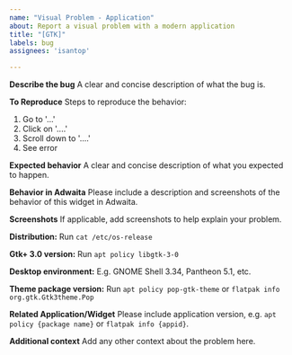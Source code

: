 ```yaml
---
name: "Visual Problem - Application"
about: Report a visual problem with a modern application
title: "[GTK]"
labels: bug
assignees: 'isantop'

---
```


<!--

If this is a bug, please use the template below. If this is a question or general discussion topic, please start a conversation in our chat https://chat.pop-os.org/ or post on our subreddit https://reddit.com/r/pop_os - as those are the proper forums for that type of discussion.

-->

**Describe the bug**
A clear and concise description of what the bug is.

**To Reproduce**
Steps to reproduce the behavior:
1. Go to '...'
2. Click on '....'
3. Scroll down to '....'
4. See error

**Expected behavior**
A clear and concise description of what you expected to happen.

**Behavior in Adwaita**
Please include a description and screenshots of the behavior of this widget in Adwaita. 

**Screenshots**
If applicable, add screenshots to help explain your problem.

**Distribution:**
Run `cat /etc/os-release`

**Gtk+ 3.0 version:**
Run `apt policy libgtk-3-0`

**Desktop environment:**
E.g. GNOME Shell 3.34, Pantheon 5.1, etc.

**Theme package version:**
Run `apt policy pop-gtk-theme` or `flatpak info org.gtk.Gtk3theme.Pop`

**Related Application/Widget**
Please include application version, e.g. `apt policy {package name}` or `flatpak info {appid}`.

**Additional context**
Add any other context about the problem here.